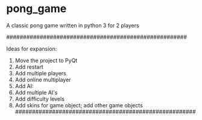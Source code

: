 # pong_game
A classic pong game written in python 3 for 2 players

######################################################

Ideas for expansion:
1) Move the project to PyQt
2) Add restart
3) Add multiple players
4) Add online multiplayer
5) Add AI:
  1) Add multiple AI's
  2) Add difficulty levels
6) Add skins for game object; add other game objects
######################################################
